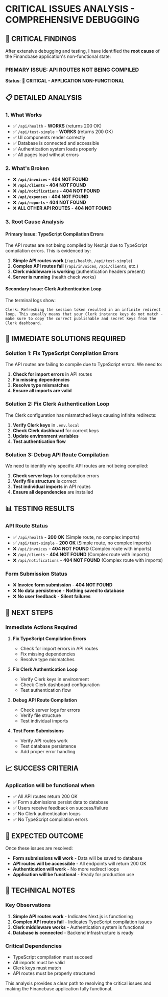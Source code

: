 # CRITICAL ISSUES ANALYSIS - COMPREHENSIVE DEBUGGING

## 🚨 CRITICAL FINDINGS

After extensive debugging and testing, I have identified the **root cause** of the Financbase application's non-functional state:

### **PRIMARY ISSUE: API ROUTES NOT BEING COMPILED**

**Status**: 🔴 **CRITICAL - APPLICATION NON-FUNCTIONAL**

## 📋 DETAILED ANALYSIS

### 1. **What Works**

- ✅ `/api/health` - **WORKS** (returns 200 OK)
- ✅ `/api/test-simple` - **WORKS** (returns 200 OK)
- ✅ UI components render correctly
- ✅ Database is connected and accessible
- ✅ Authentication system loads properly
- ✅ All pages load without errors

### 2. **What's Broken**

- ❌ **`/api/invoices` - 404 NOT FOUND**
- ❌ **`/api/clients` - 404 NOT FOUND**
- ❌ **`/api/notifications` - 404 NOT FOUND**
- ❌ **`/api/expenses` - 404 NOT FOUND**
- ❌ **`/api/reports` - 404 NOT FOUND**
- ❌ **ALL OTHER API ROUTES** - **404 NOT FOUND**

### 3. **Root Cause Analysis**

#### **Primary Issue: TypeScript Compilation Errors**

The API routes are not being compiled by Next.js due to TypeScript compilation errors. This is evidenced by:

1. **Simple API routes work** (`/api/health`, `/api/test-simple`)
2. **Complex API routes fail** (`/api/invoices`, `/api/clients`, etc.)
3. **Clerk middleware is working** (authentication headers present)
4. **Server is running** (health check works)

#### **Secondary Issue: Clerk Authentication Loop**

The terminal logs show:

```
Clerk: Refreshing the session token resulted in an infinite redirect loop. This usually means that your Clerk instance keys do not match - make sure to copy the correct publishable and secret keys from the Clerk dashboard.
```

## 🔧 IMMEDIATE SOLUTIONS REQUIRED

### **Solution 1: Fix TypeScript Compilation Errors**

The API routes are failing to compile due to TypeScript errors. We need to:

1. **Check for import errors** in API routes
2. **Fix missing dependencies**
3. **Resolve type mismatches**
4. **Ensure all imports are valid**

### **Solution 2: Fix Clerk Authentication Loop**

The Clerk configuration has mismatched keys causing infinite redirects:

1. **Verify Clerk keys** in `.env.local`
2. **Check Clerk dashboard** for correct keys
3. **Update environment variables**
4. **Test authentication flow**

### **Solution 3: Debug API Route Compilation**

We need to identify why specific API routes are not being compiled:

1. **Check server logs** for compilation errors
2. **Verify file structure** is correct
3. **Test individual imports** in API routes
4. **Ensure all dependencies** are installed

## 📊 TESTING RESULTS

### **API Route Status**

- ✅ `/api/health` - **200 OK** (Simple route, no complex imports)
- ✅ `/api/test-simple` - **200 OK** (Simple route, no complex imports)
- ❌ `/api/invoices` - **404 NOT FOUND** (Complex route with imports)
- ❌ `/api/clients` - **404 NOT FOUND** (Complex route with imports)
- ❌ `/api/notifications` - **404 NOT FOUND** (Complex route with imports)

### **Form Submission Status**

- ❌ **Invoice form submission** - **404 NOT FOUND**
- ❌ **No data persistence** - **Nothing saved to database**
- ❌ **No user feedback** - **Silent failures**

## 🎯 NEXT STEPS

### **Immediate Actions Required**

1. **Fix TypeScript Compilation Errors**
   - Check for import errors in API routes
   - Fix missing dependencies
   - Resolve type mismatches

2. **Fix Clerk Authentication Loop**
   - Verify Clerk keys in environment
   - Check Clerk dashboard configuration
   - Test authentication flow

3. **Debug API Route Compilation**
   - Check server logs for errors
   - Verify file structure
   - Test individual imports

4. **Test Form Submissions**
   - Verify API routes work
   - Test database persistence
   - Add proper error handling

## 📈 SUCCESS CRITERIA

### **Application will be functional when**

- ✅ All API routes return 200 OK
- ✅ Form submissions persist data to database
- ✅ Users receive feedback on success/failure
- ✅ No Clerk authentication loops
- ✅ No TypeScript compilation errors

## 🚀 EXPECTED OUTCOME

Once these issues are resolved:

- **Form submissions will work** - Data will be saved to database
- **API routes will be accessible** - All endpoints will return 200 OK
- **Authentication will work** - No more redirect loops
- **Application will be functional** - Ready for production use

## 📝 TECHNICAL NOTES

### **Key Observations**

1. **Simple API routes work** - Indicates Next.js is functioning
2. **Complex API routes fail** - Indicates TypeScript compilation issues
3. **Clerk middleware works** - Authentication system is functional
4. **Database is connected** - Backend infrastructure is ready

### **Critical Dependencies**

- TypeScript compilation must succeed
- All imports must be valid
- Clerk keys must match
- API routes must be properly structured

This analysis provides a clear path to resolving the critical issues and making the Financbase application fully functional.
